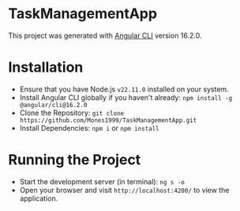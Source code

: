 # TaskManagementApp

This project was generated with [Angular CLI](https://github.com/angular/angular-cli) version 16.2.0.

# Installation
 - Ensure that you have Node.js `v22.11.0` installed on your system.
 - Install Angular CLI globally if you haven't already:
  `npm install -g @angular/cli@16.2.0`
 - Clone the Repository: `git clone https://github.com/Mones1999/TaskManagementApp.git`
 - Install Dependencies: `npm i` or `npm install`

# Running the Project
  - Start the development server (in terminal): `ng s -o`
  - Open your browser and visit `http://localhost:4200/` to view the application.
